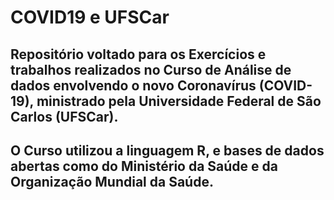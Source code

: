 # COVID19 e UFSCar

## Repositório voltado para os Exercícios e trabalhos realizados no Curso de Análise de dados envolvendo o novo Coronavírus (COVID-19), ministrado pela  Universidade Federal de São Carlos (UFSCar). 

## O Curso utilizou a linguagem R, e bases de dados abertas como do Ministério da Saúde e da Organização Mundial da Saúde.
